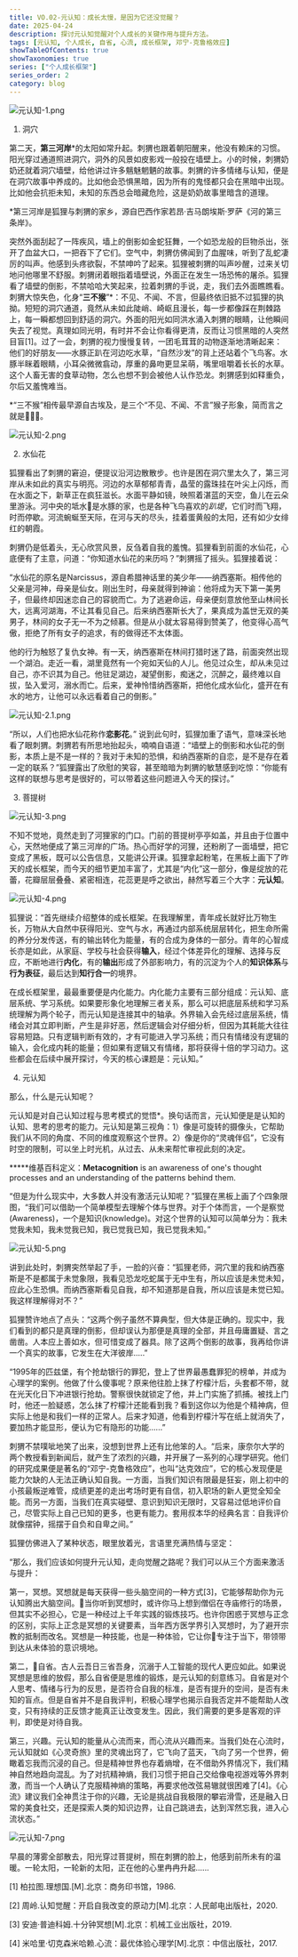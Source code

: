 ```yaml
---
title: VO.02-元认知：成长太慢，是因为它还没觉醒？
date: 2025-04-24
description: 探讨元认知觉醒对个人成长的关键作用与提升方法。
tags: [元认知, 个人成长, 自省, 心流, 成长框架, 邓宁-克鲁格效应]
showTableOfContents: true
showTaxonomies: true
series: ["个人成长框架"]
series_order: 2
category: blog
---
```

![元认知-1.png](https://res.craft.do/user/full/3c6340be-72d3-929e-0b4d-2e2195ca7994/doc/C7D5BEE0-9385-4082-AB85-512ED611DD75/3224E33E-F7B4-4782-9F44-486E33C62283_2/IcnFm9WtR3igp7yNpyjUEIb2LSmM9g4MUQLQsu7HZNgz/-1.png)

1. 洞穴

第二天，**第三河岸***的太阳如常升起。刺猬也跟着朝阳醒来，他没有赖床的习惯。阳光穿过通道照进洞穴，洞外的风景如皮影戏一般投在墙壁上。小的时候，刺猬奶奶还就着洞穴墙壁，给他讲过许多魑魅魍魉的故事。刺猬的许多情绪与认知，便是在洞穴故事中养成的。比如他会恐惧黑暗，因为所有的鬼怪都只会在黑暗中出现。比如他会抗拒未知，未知的东西总会暗藏危险，这是奶奶故事里暗含的道理。

*第三河岸是狐狸与刺猬的家乡，源自巴西作家若昂·吉马朗埃斯·罗萨《河的第三条岸》。

突然外面刮起了一阵疾风，墙上的倒影如金蛇狂舞，一个如恐龙般的巨物杀出，张开了血盆大口，一把吞下了它们。空气中，刺猬仿佛闻到了血腥味，听到了乱蛇凄厉的叫声。他感到头疼欲裂，不禁呻吟了起来。狐狸被刺猬的叫声吵醒，过来关切地问他哪里不舒服。刺猬闭着眼指着墙壁说，外面正在发生一场恐怖的屠杀。狐狸看了墙壁的倒影，不禁哈哈大笑起来，拉着刺猬的手说，走，我们去外面瞧瞧看。刺猬大惊失色，化身“**三不猴**”*：不见、不闻、不言，但最终依旧抵不过狐狸的执拗。短短的洞穴通道，竟然从未如此陡峭、崎岖且漫长，每一步都像踩在荆棘路上，每一瞬都想回到舒适的洞穴。外面的阳光如同洪水涌入刺猬的眼睛，让他瞬间失去了视觉。真理如同光明，有时并不会让你看得更清，反而让习惯黑暗的人突然目盲[1]。过了一会，刺猬的视力慢慢复转，一团毛茸茸的动物逐渐地清晰起来：他们的好朋友——水豚正趴在河边吃水草，“自然沙发”的背上还站着个飞鸟客。水豚半眯着眼睛，小耳朵微微翕动，厚重的鼻吻更显呆萌，嘴里咀嚼着长长的水草。这个人畜无害的食草动物，怎么也想不到会被他人认作恐龙。刺猬感到如释重负，尔后又羞愧难当。

*“三不猴”相传最早源自古埃及，是三个“不见、不闻、不言”猴子形象，简而言之就是🙈🙉🙊。

![元认知-2.png](https://res.craft.do/user/full/3c6340be-72d3-929e-0b4d-2e2195ca7994/doc/C7D5BEE0-9385-4082-AB85-512ED611DD75/2303AC9C-8FF1-45D8-A45E-89F6F3797854_2/yGESxU98J3LOU2JzvxdEcHoIufCQ6ACo6LdcevkqKuwz/-2.png)

2. 水仙花

狐狸看出了刺猬的窘迫，便提议沿河边散散步。也许是困在洞穴里太久了，第三河岸从未如此的真实与明亮。河边的水草郁郁青青，晶莹的露珠挂在叶尖上闪烁，而在水面之下，新草正在疯狂滋长。水面平静如镜，映照着湛蓝的天空，鱼儿在云朵里游泳。河中央的坻水是水豚的家，也是各种飞鸟喜欢的*趴堤*，它们时而飞翔，时而停歇。河流蜿蜒至天际，在河与天的尽头，挂着蛋黄般的太阳，还有如少女绯红的朝霞。

刺猬仍是低着头，无心欣赏风景，反刍着自我的羞愧。狐狸看到前面的水仙花，心底便有了主意，问道：“你知道水仙花的来历吗？”刺猬摇了摇头。狐狸接着说：

“水仙花的原名是Narcissus，源自希腊神话里的美少年——纳西塞斯。相传他的父亲是河神，母亲是仙女。刚出生时，母亲就得到神谕：他将成为天下第一美男子，但最终却因迷恋自己的容貌而亡。为了逃避命运，母亲便刻意放他至山林间长大，远离河湖海，不让其看见自己。后来纳西塞斯长大了，果真成为盖世无双的美男子，林间的女子无一不为之倾慕。但是从小就太容易得到赞美了，他变得心高气傲，拒绝了所有女子的追求，有的做得还不太体面。

他的行为触怒了复仇女神。有一天，纳西塞斯在林间打猎时迷了路，前面突然出现一个湖泊。走近一看，湖里竟然有一个宛如天仙的人儿。他见过众生，却从未见过自己，亦不识其为自己。他驻足湖边，凝望倒影，痴迷之，沉醉之，最终难以自拔，坠入爱河，溺水而亡。后来，爱神怜惜纳西塞斯，把他化成水仙化，盛开在有水的地方，让他可以永远看着自己的倒影。”

![元认知-2.1.png](https://res.craft.do/user/full/3c6340be-72d3-929e-0b4d-2e2195ca7994/doc/C7D5BEE0-9385-4082-AB85-512ED611DD75/6CB140F3-0082-499A-B0E3-3D74CD0AF14D_2/TyxKckIkywh0r3Evezm2GKkgX7kpQGRqb9tjrsZLgFAz/-2.1.png)

“所以，人们也把水仙花称作**恋影花**。” 说到此句时，狐狸加重了语气，意味深长地看了眼刺猬。刺猬若有所思地抬起头，喃喃自语道：“墙壁上的倒影和水仙花的倒影，本质上是不是一样的？我对于未知的恐惧，和纳西塞斯的自恋，是不是存在着一定的联系？”狐狸露出了欣慰的笑容，甚至暗暗为刺猬的敏慧感到吃惊：“你能有这样的联想与思考是很好的，可以带着这些问题进入今天的探讨。”

3. 菩提树

![元认知-3.png](https://res.craft.do/user/full/3c6340be-72d3-929e-0b4d-2e2195ca7994/0185DFEA-0A10-4E0B-B5F8-126F0C8B4A3B_2/tElxAiUWSwEf0Ay6lFSrR0naNBxGzxmsqP6QPkoa3kAz/-3.png)

不知不觉地，竟然走到了河狸家的门口。门前的菩提树亭亭如盖，并且由于位置中心，天然地便成了第三河岸的广场。热心而好学的河狸，还粉刷了一面墙壁，把它变成了黑板，既可以公告信息，又能讲公开课。狐狸拿起粉笔，在黑板上画下了昨天的成长框架，而今天的细节更加丰富了，尤其是“内化”这一部分，像是绽放的花蕾，花瓣层层叠叠、紧密相连，花蕊更是呼之欲出，赫然写着三个大字：**元认知**。

![元认知-4.png](https://res.craft.do/user/full/3c6340be-72d3-929e-0b4d-2e2195ca7994/doc/C7D5BEE0-9385-4082-AB85-512ED611DD75/8C57E27B-A791-4071-8E95-7EBD4C84C25C_2/9OK0NScWh8l8Ppxoic204LfQ5t4E7eYmKpJJ5Kv7Qosz/-4.png)

狐狸说：“首先继续介绍整体的成长框架。在我理解里，青年成长就好比万物生长，万物从大自然中获得阳光、空气与水，再通过内部系统层层转化，把生命所需的养分分发传送，有的输出转化为能量，有的合成为身体的一部分。青年的心智成长亦是如此，从家庭、学校与社会获得**输入**，经过个体差异化的理解、选择与反应，不断地进行**内化**，有的**输出**形成了外部影响力，有的沉淀为个人的**知识体系**与**行为表征**，最后达到**知行合一**的境界。

在成长框架里，最最重要便是内化能力。内化能力主要有三部分组成：元认知、底层系统、学习系统。如果要形象化地理解三者关系，那么可以把底层系统和学习系统理解为两个轮子，而元认知是连接其中的轴承。外界输入会先经过底层系统，情绪会对其立即判断，产生是非好恶，然后逻辑会对仔细分析，但因为其耗能大往往容易短路。只有逻辑判断有效的，才有可能进入学习系统；而只有情绪没有逻辑的输入，会化成内耗的能量；但如果有逻辑又有情绪，那将获得十倍的学习动力。这些都会在后续中展开探讨，今天的核心课题是：元认知。”

4. 元认知

那么，什么是元认知呢？

元认知是对自己认知过程与思考模式的觉悟*。换句话而言，元认知便是是认知的认知、思考的思考的能力。元认知是第三视角：1）像是可旋转的摄像头，它帮助我们从不同的角度、不同的维度观察这个世界。2）像是你的“灵魂伴侣”，它没有时空的限制，可以坐上时光机，从过去、从未来帮忙审视此刻的决定。

*****维基百科定义：**Metacognition** is an awareness of one's thought processes and an understanding of the patterns behind them.

“但是为什么现实中，大多数人并没有激活元认知呢？”狐狸在黑板上画了个四象限图，“我们可以借助一个简单模型去理解个体与世界。对于个体而言，一个是察觉(Awareness)，一个是知识(knowledge)。对这个世界的认知可以简单分为：我未觉我未知，我未觉我已知，我已觉我已知，我已觉我未知。”

![元认知-5.png](https://res.craft.do/user/full/3c6340be-72d3-929e-0b4d-2e2195ca7994/doc/C7D5BEE0-9385-4082-AB85-512ED611DD75/411A9A21-4CAE-42B8-8DFE-29324BC42214_2/12P6u1lwY3HCsyYF9phBQ2Pmx1xyo78kDEkTorbMTsEz/-5.png)

讲到此处时，刺猬突然举起了手，一脸的兴奋：“狐狸老师，洞穴里的我和纳西塞斯是不是都属于未觉象限，我看见恐龙吃蛇属于无中生有，所以应该是未觉未知，应此心生恐惧。而纳西塞斯看见自我，却不知道那是自我，所以应该是未觉已知。我这样理解得对不？”

狐狸赞许地点了点头：“这两个例子虽然不算典型，但大体是正确的。现实中，我们看到的都只是真理的倒影，但却误认为那便是真理的全部，并且毋庸置疑、言之凿凿。人本应上善如水，但可惜变成了器具。除了这两个倒影的故事，我再给你讲一个真实的故事，它发生在大洋彼岸.....”

“1995年的匹兹堡，有个抢劫银行的罪犯，登上了世界最愚蠢罪犯的榜单，并成为心理学的案例。他做了什么傻事呢？原来他往脸上抹了柠檬汁后，头套都不带，就在光天化日下冲进银行抢劫。警察很快就锁定了他，并上门实施了抓捕。被找上门时，他还一脸疑惑，怎么抹了柠檬汁还能看到我？看到这你以为他是个精神病，但实际上他是和我们一样的正常人。后来才知道，他看到柠檬汁写在纸上就消失了，要加热才能显形，便认为它有隐形的功能......”

刺猬不禁噗呲地笑了出来，没想到世界上还有比他笨的人。“后来，康奈尔大学的两个教授看到新闻后，就产生了浓烈的兴趣，并开展了一系列的心理学研究。他们的研究成果便是著名的“邓宁-克鲁格效应”，也叫“达克效应”，它的核心发现便是能力欠缺的人无法正确认知自我。一方面，当我们知识有限最是狂妄，刚上初中的小孩最叛逆难管，成绩更差的走出考场时更有自信，初入职场的新人更觉全知全能。而另一方面，当我们在真实碰壁、意识到知识无限时，又容易过低地评价自己，尽管实际上自己已知的更多，也更有能力。套用叔本华的经典名言：自我评价就像摆钟，摇摆于自负和自卑之间。”

狐狸仿佛进入了某种状态，眼里放着光，言语里充满热情与坚定：

“那么，我们应该如何提升元认知，走向觉醒之路呢？我们可以从三个方面来激活与提升：

第一，冥想。冥想就是每天获得一些头脑空间的一种方式[3]，它能够帮助你为元认知腾出大脑空间。当你听到冥想时，或许你马上想到僧侣在寺庙修行的场景，但其实不必担心，它是一种经过上千年实践的锻炼技巧。也许你困惑于冥想与正念的区别，实际上正念是冥想的关键要素，当年西方医学界引入冥想时，为了避开宗教的抵制而改名。冥想是一种技能，也是一种体验，它让你专注于当下，带领带到达从未体验的意识境地。

第二，自省。古人云吾日三省吾身，沉溺于人工智能的现代人更应如此。如果说冥想是思维的放假，那么自省便是思维的锻炼，是元认知的刻意练习。自省是对个人思考、情绪与行为的反思，是否符合自我的标准，是否有提升的空间，是否有未知的盲点。但是自省并不是自我评判，积极心理学也揭示自我否定并不能帮助人改变，只有持续的正反馈才能真正让改变发生。因此，我们需要的更多是客观的评判，即使是对待自我。

第三，兴趣。元认知的能量从心流而来，而心流从兴趣而来。当我们处在心流时，元认知就如《心灵奇旅》里的灵魂出窍了，它飞向了蓝天，飞向了另一个世界，俯瞰着忘我而沉浸的自己。但是精神世界也存着熵增，在不借助外界情况下，我们精神自然地趋向混乱。为了对抗精神熵，我们习惯于把自己交给像电视游戏等外界刺激，而当一个人确认了克服精神熵的策略，再要求他改弦易辙就很困难了[4]。《心流》建议我们全神贯注于你的兴趣，无论是挑战自我极限的攀岩滑雪，还是融入日常的美食社交，还是探索人类的知识边界，让自己跳进去，达到浑然忘我，进入心流状态。”

![元认知-7.png](https://res.craft.do/user/full/3c6340be-72d3-929e-0b4d-2e2195ca7994/30288E19-3F45-4502-BD7A-2621157DCFFC_2/xvNyXZOAD1beXMjAtYYbKaY52at4XwVndLDOrDfvKOYz/-7.png)

早晨的薄雾全部散去，阳光穿过菩提树，照在刺猬的脸上，他感到前所未有的温暖。一轮太阳，一轮新的太阳，正在他的心里冉冉升起......

[1] 柏拉图.理想国.[M].北京：商务印书馆，1986.

[2] 周岭.认知觉醒：开启自我改变的原动力[M].北京：人民邮电出版社，2020.

[3] 安迪·普迪科姆.十分钟冥想[M].北京：机械工业出版社，2019.

[4] 米哈里·切克森米哈赖.心流：最优体验心理学[M].北京：中信出版社，2017.

